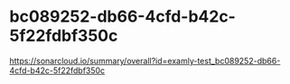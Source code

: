# bc089252-db66-4cfd-b42c-5f22fdbf350c
https://sonarcloud.io/summary/overall?id=examly-test_bc089252-db66-4cfd-b42c-5f22fdbf350c
